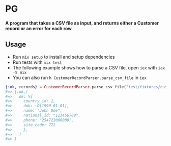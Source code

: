 # PG

**A program that takes a CSV file as input, and returns either a Customer record or an error for each row**

## Usage
* Run `mix setup` to install and setup dependencies
* Run tests with  `mix test`
* The following example shows how to parse a CSV file, open `iex` with `iex -S mix`
* You can also run `h CustomerRecordParser.parse_csv_file` in `iex`

```elixir
{:ok, records} = CustomerRecordParser.parse_csv_file("test/fixtures/customers.csv")
#=> {:ok,[
#=>   ok: %{
#=>     country_id: 2,
#=>     dob: ~D[1990-01-01],
#=>     name: "John Doe",
#=>     national_id: "123456789",
#=>     phone: "254722000000",
#=>     site_code: 772
#=>     },
#=>   ]
#=> }
```
